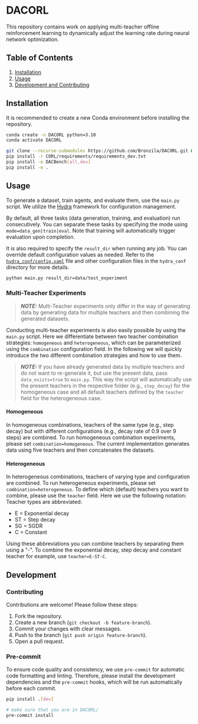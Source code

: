 # DACORL

This repository contains work on applying multi-teacher offline reinforcement learning to dynamically adjust the learning rate during neural network optimization.

## Table of Contents

1. [Installation](#installation)
2. [Usage](#usage)
3. [Development and Contributing](#development)

## Installation

It is recommended to create a new Conda environment before installing the repository.

```bash
conda create -n DACORL python=3.10
conda activate DACORL

git clone --recurse-submodules https://github.com/Bronzila/DACORL.git && cd DACORL
pip install -r CORL/requirements/requirements_dev.txt
pip install -e DACBench[all,dev]
pip install -e .
```

## Usage

To generate a dataset, train agents, and evaluate them, use the `main.py` script. We utilize the [Hydra](https://hydra.cc/) framework for configuration management.

By default, all three tasks (data generation, training, and evaluation) run consecutively. You can separate these tasks by specifying the mode using `mode=data_gen|train|eval`. Note that training will automatically trigger evaluation upon completion.

It is also required to specify the `result_dir` when running any job. You can override default configuration values as needed. Refer to the [`hydra_conf/config.yaml`](hydra_conf/config.yaml) file and other configuration files in the `hydra_conf` directory for more details.

```bash
python main.py result_dir=data/test_experiment
```

### Multi-Teacher Experiments

> **_NOTE:_**  Multi-Teacher experiments only differ in the way of generating data by generating data for multiple teachers and then combining the generated datasets.

Conducting multi-teacher experiments is also easily possible by using the `main.py` script. Here we differentiate between two teacher combination strategies: `homogeneous` and `heterogeneous`, which can be parameterized using the `combination` configuration field. In the following we will quickly introduce the two different combination strategies and how to use them.

> **_NOTE:_**  If you have already generated data by multiple teachers and do not want to re-generate it, but use the present data, pass `data_exists=true` to `main.py`. This way the script will automatically use the present teachers in the respective folder (e.g., `step_decay`) for the homogeneous case and all default teachers defined by the `teacher` field for the heterogeneous case.

#### Homogeneous

In homogeneous combinations, teachers of the same type (e.g., step decay) but with different configurations (e.g., decay rate of 0.9 over 9 steps) are combined. To run homogeneous combination experiments, please set `combination=homogeneous`. The current implementation generates data using five teachers and then concatenates the datasets.

#### Heterogeneous

In heterogeneous combinations, teachers of varying type and configuration are combined. To run heterogeneous experiments, please set `combination=heterogeneous`. To define which (default) teachers you want to combine, please use the `teacher` field. Here we use the following notation:
Teacher types are abbreviated:

- E = Exponential decay
- ST = Step decay
- SG = SGDR
- C = Constant

Using these abbreviations you can combine teachers by separating them using a "-". To combine the exponential decay, step decay and constant teacher for example, use `teacher=E-ST-C`.

## Development

### Contributing

Contributions are welcome! Please follow these steps:

1. Fork the repository.
2. Create a new branch (`git checkout -b feature-branch`).
3. Commit your changes with clear messages.
4. Push to the branch (`git push origin feature-branch`).
5. Open a pull request.

### Pre-commit

To ensure code quality and consistency, we use `pre-commit` for automatic code formatting and linting. Therefore, please install the development dependencies and the `pre-commit` hooks, which will be run automatically before each commit.

```bash
pip install .[dev]

# make sure that you are in DACORL/
pre-commit install
```
